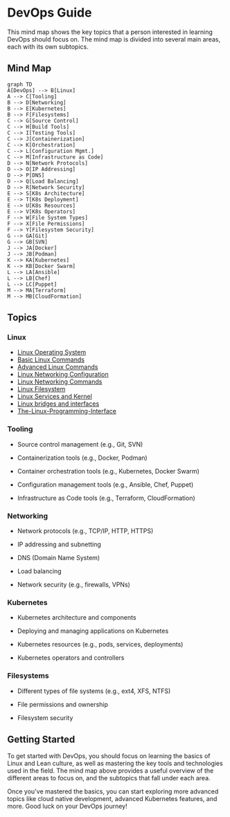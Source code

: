 # DevOps Guide

This mind map shows the key topics that a person interested in learning DevOps should focus on. The mind map is divided into several main areas, each with its own subtopics.

## Mind Map

```mermaid
graph TD
A[DevOps] --> B[Linux]
A --> C[Tooling]
B --> D[Networking]
B --> E[Kubernetes]
B --> F[Filesystems]
C --> G[Source Control]
C --> H[Build Tools]
C --> I[Testing Tools]
C --> J[Containerization]
C --> K[Orchestration]
C --> L[Configuration Mgmt.]
C --> M[Infrastructure as Code]
D --> N[Network Protocols]
D --> O[IP Addressing]
D --> P[DNS]
D --> Q[Load Balancing]
D --> R[Network Security]
E --> S[K8s Architecture]
E --> T[K8s Deployment]
E --> U[K8s Resources]
E --> V[K8s Operators]
F --> W[File System Types]
F --> X[File Permissions]
F --> Y[Filesystem Security]
G --> GA[Git]
G --> GB[SVN]
J --> JA[Docker]
J --> JB[Podman]
K --> KA[Kubernetes]
K --> KB[Docker Swarm]
L --> LA[Ansible]
L --> LB[Chef]
L --> LC[Puppet]
M --> MA[Terraform]
M --> MB[CloudFormation]
```


## Topics

### Linux

- [Linux Operating System](https://github.com/lmtrarbach/devops-guide/wiki/Introduction-to-the-Linux-Operating-System)
- [Basic Linux Commands](https://github.com/lmtrarbach/devops-guide/wiki/Basic-Linux-Commands)
- [Advanced Linux Commands](https://github.com/lmtrarbach/devops-guide/wiki/Advanced-Linux-Commands)
- [Linux Networking Configuration](https://github.com/lmtrarbach/devops-guide/wiki/Basic-Network-Configuration)
- [Linux Networking Commands](https://github.com/lmtrarbach/devops-guide/wiki/Linux-Networking-Commands)
- [Linux Filesystem](https://github.com/lmtrarbach/devops-guide/wiki/Filesystem-Hierarchy-Standard)
- [Linux Services and Kernel](https://github.com/lmtrarbach/devops-guide/wiki/Linux-Services)
- [Linux bridges and interfaces](https://github.com/lmtrarbach/devops-guide/wiki/Linux-Bridges-and-Interfaces)
- [The-Linux-Programming-Interface](https://github.com/lmtrarbach/devops-guide/wiki/The-Linux-Programming-Interface)


### Tooling

- Source control management (e.g., Git, SVN)

- Containerization tools (e.g., Docker, Podman)

- Container orchestration tools (e.g., Kubernetes, Docker Swarm)

- Configuration management tools (e.g., Ansible, Chef, Puppet)

- Infrastructure as Code tools (e.g., Terraform, CloudFormation)

### Networking

- Network protocols (e.g., TCP/IP, HTTP, HTTPS)

- IP addressing and subnetting

- DNS (Domain Name System)

- Load balancing

- Network security (e.g., firewalls, VPNs)

### Kubernetes

- Kubernetes architecture and components

- Deploying and managing applications on Kubernetes

- Kubernetes resources (e.g., pods, services, deployments)

- Kubernetes operators and controllers

### Filesystems

- Different types of file systems (e.g., ext4, XFS, NTFS)

- File permissions and ownership

- Filesystem security

## Getting Started

To get started with DevOps, you should focus on learning the basics of Linux and Lean culture, as well as mastering the key tools and technologies used in the field. The mind map above provides a useful overview of the different areas to focus on, and the subtopics that fall under each area.

Once you've mastered the basics, you can start exploring more advanced topics like cloud native development, advanced Kubernetes features, and more. Good luck on your DevOps journey!
